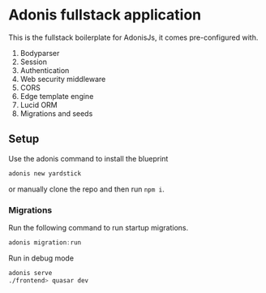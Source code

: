 # Adonis fullstack application

This is the fullstack boilerplate for AdonisJs, it comes pre-configured with.

1. Bodyparser
2. Session
3. Authentication
4. Web security middleware
5. CORS
6. Edge template engine
7. Lucid ORM
8. Migrations and seeds

## Setup

Use the adonis command to install the blueprint

```bash
adonis new yardstick
```

or manually clone the repo and then run `npm i`.


### Migrations

Run the following command to run startup migrations.

```js
adonis migration:run
```

Run in debug mode

```bash 
adonis serve
./frontend> quasar dev
```
